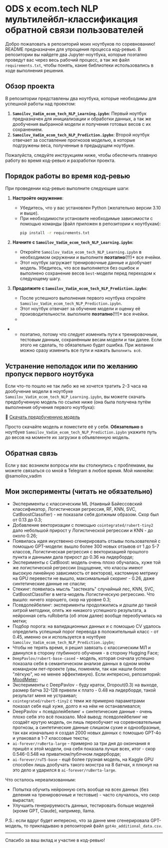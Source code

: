 # ODS x ecom.tech NLP мультилейбл-классификация обратной связи пользователей

Добро пожаловать в репозиторий моих ноутбуков по соревнованию! README предназначен для упрощения процесса код-ревью. В репозитории вы найдете два Jupyter-ноутбука, которые поэтапно проведут вас через весь рабочий процесс, а так же файл `requirements.txt`, чтобы понять, какие библиотеки использовались в ходе выполнения решения.

## Обзор проекта

В репозитории представлены два ноутбука, которые необходимы для успешной работы над проектом:

1. **`Samoilov_Vadim_ecom_tech_NLP_Learning.ipybn`**: Первый ноутбук предназначен для инициализации и обработки данных, а так же дообучения выбранной модели и получения готовых весов с их сохранением.
2. **`Samoilov_Vadim_ecom_tech_NLP_Prediction.ipybn`**: Второй ноутбук отвечает за составление прогнозов моделью, в которые подгружены веса, полученные в предыдущем ноутбуке.

Пожалуйста, следуйте инструкциям ниже, чтобы обеспечить плавную работу во время код-ревью и разработки проекта.

## Порядок работы во время код-ревью

При проведении код-ревью выполните следующие шаги:

1. **Настройте окружение**:
   - Убедитесь, что у вас установлен Python (желательно версии 3.10 и выше).
   - При необходимости установите необходимые зависимости с помощью команды (файл приложен в репозитории к ноутбукам):
     ```bash
     pip install -r requirements.txt
     ```

3. **Начните с `Samoilov_Vadim_ecom_tech_NLP_Learning.ipybn`**:
   - Откройте `Samoilov_Vadim_ecom_tech_NLP_Learning.ipybn` в необходимом окружении и выполните **поэтапно**(!!!)*  все ячейки.
   - Этот ноутбук загружает тренировочные данные и дообучает модель. Убедитесь, что все выполняется без ошибок и выполнено сохранение весов `best`-модели перед переходом к следующему шагу.

4. **Продолжите с `Samoilov_Vadim_ecom_tech_NLP_Prediction.ipybn`**:
   - После успешного выполнения первого ноутбука откройте `Samoilov_Vadim_ecom_tech_NLP_Prediction.ipybn`.
   - Этот ноутбук отвечает за обучение модели и оценку её производительности. выполните **поэтапно**(!!!)*  все ячейки.
   - 
* - поэтапно, потому что следует изменить пути к тренировочным, тестовым данным, сохранённым весам модели и так далее. Если этого не сделать, то обязательно будет ошибка. При желании можно сразу изменить все пути и нажать `Выполнить всё`.

## Устранение неполадок или по желанию пропуск первого ноутбука

Если что-то пошло не так либо же не хочется тратить 2-3 часа на дообучение модели в ноутбуке `Samoilov_Vadim_ecom_tech_NLP_Learning.ipybn`, вы можете скачать предобученную модель по ссылке ниже (она была получена путём выполнения обучения первого ноутбука):

🔗 [Скачать предобученную модель](https://drive.google.com/file/d/1860xdM-2UV7gVo2lnSHanVxluZ3-vPKu/view?usp=drive_link)

Просто скачайте модель и поместите её у себя. **Обязательно** в ноутбуке `Samoilov_Vadim_ecom_tech_NLP_Prediction.ipybn` укажите путь до весов на моменте их загрузки в объявленную модель.

## Обратная связь

Если у вас возникли вопросы или вы столкнулись с проблемами, вы можете связаться со мной в Telegram в любое время. Мой никнейм: @samoilov_vadim

## Мои эксперименты (читать не обязательно)

- Эксперименты с классическим ML (Наивный Байессовский классификатор, Логистическая регрессия, RF, KNN, SVC, CatBoostClassifier) - не показали себя должным образом. Скор был от 0.13 до 0.3;
- Добавление векторизации с помощью `cointegrated/rubert-tiny2` дало небольшой прирост у Логистической регрессии и KNN - до около 0.26;
- Появилась идея икуственно сгенерировать отзывы пользователей с помощью GPT-модели: вышло более 300 новых отзывов от 1 до 5-7 классов, Логистическая регрессия с векторизацией прошлого пункта и данными дала прирост до 0.36 на лидерборде;
- Эксперименты с CatBoost: модель очень плохо обучалась, хуже той же логистической регрессии (ощущение, что классы имеют высокую линейную зависимость от векторов), кастомную метрику на GPU перевести не вышло, максимальный скоринг - 0.26, даже синтетические данные не спасли;
- Стекинг: появилась мысль "застекать" случайный лес, KNN, SVC, CatBoostClassifier в мета-модель Логистическую регрессию. Что вышло: ничего хорошего, скор на уровне 0.3;
- Псевдолейбелинг: эксперименты продолжились и дошли до такой хитрой методики, опять же никакого успешного результата, а нейронная сеть ruRoberta (об этом далее) вообще переобучилась на метки;
- Подбор порога: на валидационных данных и с помощью CV удалось определить успешный порог перевода в положительный класс - от 0.45, именно он и используется в ноутбуке `Samoilov_Vadim_ecom_tech_NLP_Prediction.ipybn`;
- Чтобы не терять время, я решил завязать с классическим МЛ и двинулся в сторону глубинного обучения - в сторону Hugging Face;
- `DeepPavlov/rubert-base-cased` - модель, которая сначала успешно показала себя в семантическом анализе данных в одном моём командном пет-проекте (увы, поменяли, так как нашли более "лёгкую", но не менее эффективную). Если интересно, репозиторий: [MoodMeter](https://github.com/SimulatorML/MoodMeter);
- Эксперименты с DeepPavlov - буду краток, Dropout(0.3) на выходе, размер батча 32-128 привели к плато - 0.48 на лидерборде, такой результат меня не устраивал;
- `cointegrated/rubert-tiny2` с теми же примерно параметрами показал себя ещё хуже, долго я на нём не останавливался;
- DeepPavlov + псевдолейбелинг + синтетические данные - очень плохо себя это всё показало. Мой вывод: псевдолейбелинг не создаёт крутую модель, он лишь переобучает на соревновательные прогнозы, а синтетические данные слишком сухие и однообразные, так как изначально я создал 2000 новых данных с помощью GPT-4o и упаковал в 1-7 классовые тексты;
- `ai-forever/ruBerta-large` - примерно за три дня до окончания я пришёл к этой модели, она себя показала лучше всех, итог - скор 0.546-0.548 на приватном/публчном лидерборде;
- `ai-forever/ruT5-base` - ещё более грузная модель, на Kaggle GPU способен лишь дообучать такого монстра на 8 батчах, я плюнул на это дело и ударился в `ai-forever/ruBerta-large`.

Что осталось нереализованным:
- Попытка обучить нейронную сеть вообще на всех данных (без деления на тренировочные и тестовые) - часто случалось, что скор вырастал;
- Улучшить генерируемость данных, тестировать больше моделей (кроме GPT, Claude), например, llama.

P.S.: если вдруг будет интересно, что за данне мне сгенерировала GPT-модель, то прикладываю в репозиторий файл `gpt4o_additional_data.csv`.

---

Спасибо за ваш вклад и участие в код-ревью!
